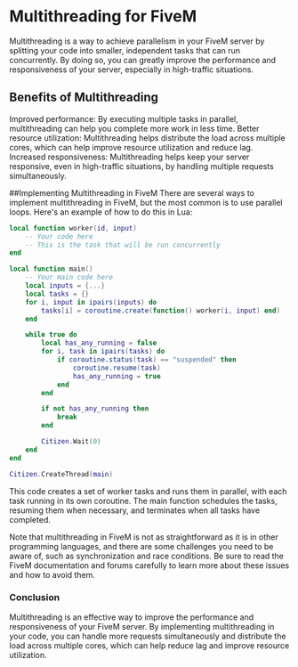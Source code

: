 # Multithreading for FiveM

Multithreading is a way to achieve parallelism in your FiveM server by splitting your code into smaller, independent tasks that can run concurrently. By doing so, you can greatly improve the performance and responsiveness of your server, especially in high-traffic situations.

## Benefits of Multithreading
Improved performance: By executing multiple tasks in parallel, multithreading can help you complete more work in less time.
Better resource utilization: Multithreading helps distribute the load across multiple cores, which can help improve resource utilization and reduce lag.
Increased responsiveness: Multithreading helps keep your server responsive, even in high-traffic situations, by handling multiple requests simultaneously.

##Implementing Multithreading in FiveM
There are several ways to implement multithreading in FiveM, but the most common is to use parallel loops. Here's an example of how to do this in Lua:

```lua
local function worker(id, input)
    -- Your code here
    -- This is the task that will be run concurrently
end

local function main()
    -- Your main code here
    local inputs = {...}
    local tasks = {}
    for i, input in ipairs(inputs) do
        tasks[i] = coroutine.create(function() worker(i, input) end)
    end

    while true do
        local has_any_running = false
        for i, task in ipairs(tasks) do
            if coroutine.status(task) == "suspended" then
                coroutine.resume(task)
                has_any_running = true
            end
        end

        if not has_any_running then
            break
        end

        Citizen.Wait(0)
    end
end

Citizen.CreateThread(main)
```


This code creates a set of worker tasks and runs them in parallel, with each task running in its own coroutine. The main function schedules the tasks, resuming them when necessary, and terminates when all tasks have completed.

Note that multithreading in FiveM is not as straightforward as it is in other programming languages, and there are some challenges you need to be aware of, such as synchronization and race conditions. Be sure to read the FiveM documentation and forums carefully to learn more about these issues and how to avoid them.

### Conclusion
Multithreading is an effective way to improve the performance and responsiveness of your FiveM server. By implementing multithreading in your code, you can handle more requests simultaneously and distribute the load across multiple cores, which can help reduce lag and improve resource utilization.
